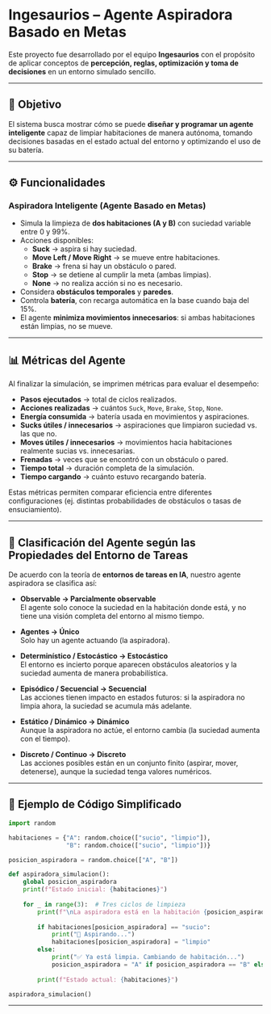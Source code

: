 # Ingesaurios – Agente Aspiradora Basado en Metas  

Este proyecto fue desarrollado por el equipo **Ingesaurios** con el propósito de aplicar conceptos de **percepción, reglas, optimización y toma de decisiones** en un entorno simulado sencillo.  

---

## 🎯 Objetivo  
El sistema busca mostrar cómo se puede **diseñar y programar un agente inteligente** capaz de limpiar habitaciones de manera autónoma, tomando decisiones basadas en el estado actual del entorno y optimizando el uso de su batería.  

---

## ⚙️ Funcionalidades  

### Aspiradora Inteligente (Agente Basado en Metas)  
- Simula la limpieza de **dos habitaciones (A y B)** con suciedad variable entre 0 y 99%.  
- Acciones disponibles:  
  - **Suck** → aspira si hay suciedad.  
  - **Move Left / Move Right** → se mueve entre habitaciones.  
  - **Brake** → frena si hay un obstáculo o pared.  
  - **Stop** → se detiene al cumplir la meta (ambas limpias).  
  - **None** → no realiza acción si no es necesario.  
- Considera **obstáculos temporales** y **paredes**.  
- Controla **batería**, con recarga automática en la base cuando baja del 15%.  
- El agente **minimiza movimientos innecesarios**: si ambas habitaciones están limpias, no se mueve.  

---

## 📊 Métricas del Agente  

Al finalizar la simulación, se imprimen métricas para evaluar el desempeño:  

- **Pasos ejecutados** → total de ciclos realizados.  
- **Acciones realizadas** → cuántos `Suck`, `Move`, `Brake`, `Stop`, `None`.  
- **Energía consumida** → batería usada en movimientos y aspiraciones.  
- **Sucks útiles / innecesarios** → aspiraciones que limpiaron suciedad vs. las que no.  
- **Moves útiles / innecesarios** → movimientos hacia habitaciones realmente sucias vs. innecesarias.  
- **Frenadas** → veces que se encontró con un obstáculo o pared.  
- **Tiempo total** → duración completa de la simulación.  
- **Tiempo cargando** → cuánto estuvo recargando batería.  

Estas métricas permiten comparar eficiencia entre diferentes configuraciones (ej. distintas probabilidades de obstáculos o tasas de ensuciamiento).  

---

## 🧠 Clasificación del Agente según las Propiedades del Entorno de Tareas  

De acuerdo con la teoría de **entornos de tareas en IA**, nuestro agente aspiradora se clasifica así:  

- **Observable → Parcialmente observable**  
  El agente solo conoce la suciedad en la habitación donde está, y no tiene una visión completa del entorno al mismo tiempo.  

- **Agentes → Único**  
  Solo hay un agente actuando (la aspiradora).  

- **Determinístico / Estocástico → Estocástico**  
  El entorno es incierto porque aparecen obstáculos aleatorios y la suciedad aumenta de manera probabilística.  

- **Episódico / Secuencial → Secuencial**  
  Las acciones tienen impacto en estados futuros: si la aspiradora no limpia ahora, la suciedad se acumula más adelante.  

- **Estático / Dinámico → Dinámico**  
  Aunque la aspiradora no actúe, el entorno cambia (la suciedad aumenta con el tiempo).  

- **Discreto / Continuo → Discreto**  
  Las acciones posibles están en un conjunto finito (aspirar, mover, detenerse), aunque la suciedad tenga valores numéricos.  

---

## 🧩 Ejemplo de Código Simplificado  

```python
import random  

habitaciones = {"A": random.choice(["sucio", "limpio"]), 
                "B": random.choice(["sucio", "limpio"])}

posicion_aspiradora = random.choice(["A", "B"])

def aspiradora_simulacion():
    global posicion_aspiradora
    print(f"Estado inicial: {habitaciones}")
    
    for _ in range(3):  # Tres ciclos de limpieza
        print(f"\nLa aspiradora está en la habitación {posicion_aspiradora}")
        
        if habitaciones[posicion_aspiradora] == "sucio":
            print("🔹 Aspirando...")
            habitaciones[posicion_aspiradora] = "limpio"
        else:
            print("✅ Ya está limpia. Cambiando de habitación...")
            posicion_aspiradora = "A" if posicion_aspiradora == "B" else "B"
        
        print(f"Estado actual: {habitaciones}")

aspiradora_simulacion()
```  

---